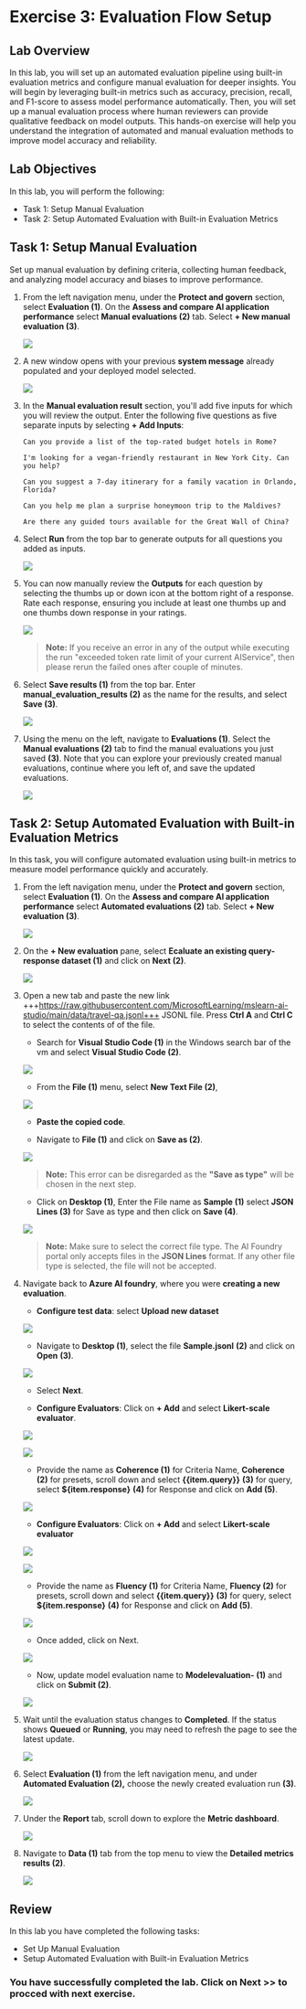 # Exercise 3: Evaluation Flow Setup

## Lab Overview
In this lab, you will set up an automated evaluation pipeline using built-in evaluation metrics and configure manual evaluation for deeper insights. You will begin by leveraging built-in metrics such as accuracy, precision, recall, and F1-score to assess model performance automatically. Then, you will set up a manual evaluation process where human reviewers can provide qualitative feedback on model outputs. This hands-on exercise will help you understand the integration of automated and manual evaluation methods to improve model accuracy and reliability.

## Lab Objectives
In this lab, you will perform the following:
- Task 1: Setup Manual Evaluation
- Task 2: Setup Automated Evaluation with Built-in Evaluation Metrics

## Task 1: Setup Manual Evaluation

Set up manual evaluation by defining criteria, collecting human feedback, and analyzing model accuracy and biases to improve performance.

1. From the left navigation menu, under the **Protect and govern** section, select **Evaluation (1)**. On the **Assess and compare AI application performance** select **Manual evaluations (2)** tab. Select **+ New manual evaluation (3)**.

    ![](./media/evaluation-1a-1.png)

1. A new window opens with your previous **system message** already populated and your deployed model selected.

    ![](./media/d50.png)

1. In the **Manual evaluation result** section, you'll add five inputs for which you will review the output. Enter the following five questions as five separate inputs by selecting **+ Add Inputs**:

   `Can you provide a list of the top-rated budget hotels in Rome?`

   `I'm looking for a vegan-friendly restaurant in New York City. Can you help?`

   `Can you suggest a 7-day itinerary for a family vacation in Orlando, Florida?`

   `Can you help me plan a surprise honeymoon trip to the Maldives?`

   `Are there any guided tours available for the Great Wall of China?`

1. Select **Run** from the top bar to generate outputs for all questions you added as inputs.

    ![](./media/image-20.png)

1. You can now manually review the **Outputs** for each question by selecting the thumbs up or down icon at the bottom right of a response. Rate each response, ensuring you include at least one thumbs up and one thumbs down response in your ratings.

    ![](./media/d51.png)

    > **Note:** If you receive an error in any of the output while executing the run "exceeded token rate limit of your current AIService", then please rerun the failed ones after couple of minutes.

1. Select **Save results (1)** from the top bar. Enter **manual_evaluation_results (2)** as the name for the results, and select **Save (3)**.

    ![](./media/gpt-4-demo18.png)
   
1. Using the menu on the left, navigate to **Evaluations (1)**. Select the **Manual evaluations (2)** tab to find the manual evaluations you just saved **(3)**. Note that you can explore your previously created manual evaluations, continue where you left of, and save the updated evaluations.

    ![](./media/manual-1.png)

## Task 2: Setup Automated Evaluation with Built-in Evaluation Metrics

In this task, you will configure automated evaluation using built-in metrics to measure model performance quickly and accurately.

1. From the left navigation menu, under the **Protect and govern** section, select **Evaluation (1)**. On the **Assess and compare AI application performance** select **Automated evaluations (2)** tab. Select **+ New evaluation (3)**.

    ![](./media/pg20ex3t1.png)

1. On the **+ New evaluation** pane, select **Ecaluate an existing query-response dataset (1)** and click on **Next (2)**.

    ![](./media/evsnsdn2-1.png)

1. Open a new tab and paste the new link +++https://raw.githubusercontent.com/MicrosoftLearning/mslearn-ai-studio/main/data/travel-qa.jsonl+++ JSONL file. Press **Ctrl A** and **Ctrl C** to select the contents of of the file.
  
    - Search for **Visual Studio Code (1)** in the Windows search bar of the vm and select **Visual Studio Code (2)**.

    ![](./media/vsc.png)

    - From the **File (1)** menu, select **New Text File (2)**, 

    ![](./media/d8.png)

    - **Paste the copied code**.

    - Navigate to **File (1)** and click on **Save as (2)**.    

    ![](./media/d9.png)    

    > **Note:** This error can be disregarded as the **"Save as type"** will be chosen in the next step.

    - Click on **Desktop (1)**, Enter the File name as **Sample (1)** select **JSON Lines (3)** for Save as type and then click on **Save (4)**.

    ![](./media/d10.png)

    > **Note:** Make sure to select the correct file type. The AI Foundry portal only accepts files in the **JSON Lines** format. If any other file type is selected, the file will not be accepted.

1. Navigate back to **Azure AI foundry**, where you were **creating a new evaluation**.
   
    - **Configure test data**: select **Upload new dataset**
  
    ![](./media/uplddata.png)

    - Navigate to **Desktop (1)**, select the file **Sample.jsonl** **(2)** and click on **Open** **(3)**.

    ![](./media/dex30.png)   

    - Select **Next**. 

    - **Configure Evaluators**: Click on **+ Add** and select **Likert-scale evaluator**.

    ![](./media/addecallas.png)
      
    ![](./media/linksss.png)
      
    - Provide the name as **Coherence (1)** for Criteria Name, **Coherence (2)** for presets, scroll down and select **{{item.query}}** **(3)** for query, select **${item.response}** **(4)** for Response and click on **Add (5)**.

    ![](./media/pg20t2-1.png)

    - **Configure Evaluators**: Click on **+ Add** and select **Likert-scale evaluator**
	
    ![](./media/addecallas-1.png)
      
    ![](./media/linksss.png)

    - Provide the name as **Fluency (1)** for Criteria Name, **Fluency (2)** for presets, scroll down and select **{{item.query}}** **(3)** for query, select **${item.response}** **(4)** for Response and click on **Add (5)**.

    ![](./media/pg20t2-2.png)

    - Once added, click on Next.

    ![](./media/addededddd-1.png)

   - Now, update model evaluation name to  **Modelevaluation-<inject key="DeploymentID" enableCopy="false"/> (1)** and click on **Submit (2)**.
     
    ![](./media/submiteeddd-1.png)
        
1. Wait until the evaluation status changes to **Completed**. If the status shows **Queued** or **Running**, you may need to refresh the page to see the latest update.

    ![](./media/refreshhhh-1.png)

1. Select **Evaluation (1)** from the left navigation menu, and under **Automated Evaluation (2),** choose the newly created evaluation run **(3)**.

    ![](./media/dex34-1.png)

1. Under the **Report** tab, scroll down to explore the **Metric dashboard**.

    ![](./media/metricdatass.png)

1. Navigate to **Data (1)** tab from the top menu to view the **Detailed metrics results (2)**.    

    ![](./media/passseddd.png)

## Review
In this lab you have completed the following tasks:
- Set Up Manual Evaluation
- Setup Automated Evaluation with Built-in Evaluation Metrics

### You have successfully completed the lab. Click on **Next >>** to procced with next exercise.
